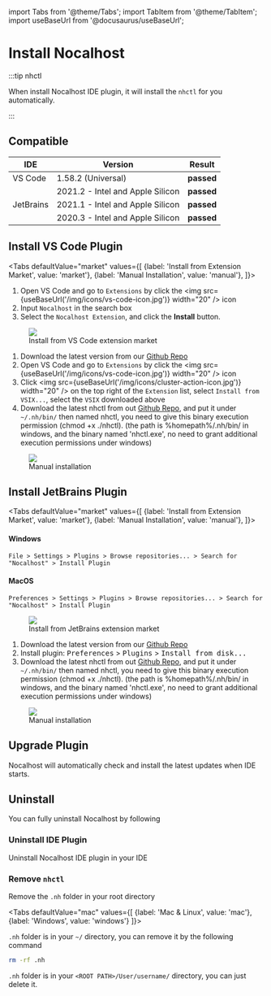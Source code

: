 import Tabs from '@theme/Tabs';
import TabItem from '@theme/TabItem';
import useBaseUrl from '@docusaurus/useBaseUrl';

# Install Nocalhost

:::tip nhctl

When install Nocalhost IDE plugin, it will install the `nhctl` for you automatically.

:::

## Compatible

<table>
    <thead>
        <tr>
            <th>IDE</th>
            <th>Version</th>
            <th>Result</th>
        </tr>
    </thead>
    <tbody>
        <tr>
            <td>VS Code </td>
            <td>1.58.2 (Universal)</td>
            <td><strong className="pass-tag">passed</strong></td>
        </tr>
        <tr>
            <td rowspan="3" >JetBrains</td>
            <td>2021.2 - Intel and Apple Silicon</td>
            <td><strong className="pass-tag">passed</strong></td>
        </tr>
        <tr>
            <td>2021.1 - Intel and Apple Silicon</td>
            <td><strong className="pass-tag">passed</strong></td>
        </tr>
        <tr>
            <td>2020.3 - Intel and Apple Silicon</td>
            <td><strong className="pass-tag">passed</strong></td>
        </tr>
    </tbody>
</table>

## Install VS Code Plugin

<Tabs
  defaultValue="market"
  values={[
    {label: 'Install from Extension Market', value: 'market'},
    {label: 'Manual Installation', value: 'manual'},
  ]}>
<TabItem value="market">

1. Open VS Code and go to `Extensions` by click the <img src={useBaseUrl('/img/icons/vs-code-icon.jpg')} width="20" /> icon
2. Input `Nocalhost` in the search box
3. Select the `Nocalhost Extension`, and click the **Install** button.

<figure className="img-frame">
  <img className="gif-img" src={useBaseUrl('/img/installation/vscode-market.png')} />
  <figcaption>Install from VS Code extension market</figcaption>
</figure>

</TabItem>
  
<TabItem value="manual">

1. Download the latest version from our [Github Repo](https://github.com/nocalhost/nocalhost-vscode-plugin/releases/latest)
2. Open VS Code and go to `Extensions` by click the <img src={useBaseUrl('/img/icons/vs-code-icon.jpg')} width="20" /> icon
3. Click <img src={useBaseUrl('/img/icons/cluster-action-icon.jpg')} width="20" /> on the top right of the `Extension` list, select `Install from VSIX...`, select the `VSIX` downloaded above
4. Download the latest nhctl from out [Github Repo](https://github.com/nocalhost/nocalhost/releases), and put it under `~/.nh/bin/` then named nhctl, you need to give this binary execution permission (chmod +x ./nhctl). (the path is %homepath%/.nh/bin/ in windows, and the binary named 'nhctl.exe', no need to grant additional execution permissions under windows)

<figure className="img-frame">
  <img className="gif-img" src={useBaseUrl('/img/installation/vs-manual.jpg')} />
  <figcaption>Manual installation</figcaption>
</figure>

</TabItem>

</Tabs>

## Install JetBrains Plugin

<Tabs
  defaultValue="market"
  values={[
    {label: 'Install from Extension Market', value: 'market'},
    {label: 'Manual Installation', value: 'manual'},
  ]}>
<TabItem value="market">

#### Windows
    
`File > Settings > Plugins > Browse repositories... > Search for "Nocalhost" > Install Plugin`

#### MacOS

`Preferences > Settings > Plugins > Browse repositories... > Search for "Nocalhost" > Install Plugin`

<figure className="img-frame">
  <img className="gif-img" src={useBaseUrl('/img/installation/jb-market.png')} />
  <figcaption>Install from JetBrains extension market</figcaption>
</figure>

</TabItem>
  
<TabItem value="manual">

1. Download the latest version from our [Github Repo](https://github.com/nocalhost/nocalhost-intellij-plugin/releases/latest)
2. Install plugin: <kbd>Preferences</kbd> > <kbd>Plugins</kbd> > <kbd>Install from disk... </kbd>
3. Download the latest nhctl from out [Github Repo](https://github.com/nocalhost/nocalhost/releases), and put it under `~/.nh/bin/` then named nhctl, you need to give this binary execution permission (chmod +x ./nhctl). (the path is %homepath%/.nh/bin/ in windows, and the binary named 'nhctl.exe', no need to grant additional execution permissions under windows)

<figure className="img-frame">
  <img className="gif-img" src={useBaseUrl('/img/installation/jb-manual.jpg')} />
  <figcaption>Manual installation</figcaption>
</figure>

</TabItem>

</Tabs>

## Upgrade Plugin

Nocalhost will automatically check and install the latest updates when IDE starts.

## Uninstall

You can fully uninstall Nocalhost by following

### Uninstall IDE Plugin

Uninstall Nocalhost IDE plugin in your IDE

### Remove `nhctl`

Remove the `.nh` folder in your root directory

<Tabs
  defaultValue="mac"
  values={[
    {label: 'Mac & Linux', value: 'mac'},
    {label: 'Windows', value: 'windows'}
  ]}>

<TabItem value="mac">

`.nh` folder is in your `~/` directory, you can remove it by the following command

```bash
rm -rf .nh
```

</TabItem>

<TabItem value="windows">

`.nh` folder is in your `<ROOT PATH>/User/username/` directory, you can just delete it.
</TabItem>

</Tabs>